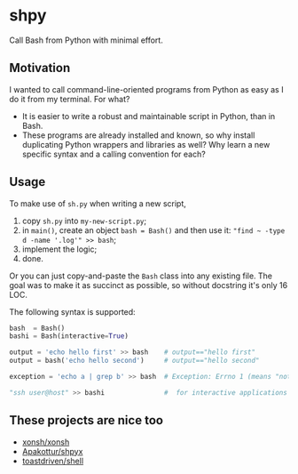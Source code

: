 # shpy

Call Bash from Python with minimal effort.

## Motivation

I wanted to call command-line-oriented programs from Python as easy as I do it from my terminal. For what?

- It is easier to write a robust and maintainable script in Python, than in Bash.
- These programs are already installed and known, so why install duplicating Python wrappers and libraries as well? Why learn a new specific syntax and a calling convention for each?

## Usage

To make use of `sh.py` when writing a new script,

1. copy `sh.py` into `my-new-script.py`;
2. in `main()`, create an object `bash = Bash()` and then use it: `"find ~ -type d -name '.log'" >> bash`;
3. implement the logic;
4. done.

Or you can just copy-and-paste the `Bash` class into any existing file. The goal was to make it as succinct as possible, so without docstring it's only 16 LOC.

The following syntax is supported:

```python
bash  = Bash()
bashi = Bash(interactive=True)

output = 'echo hello first' >> bash    # output=="hello first"
output = bash('echo hello second')     # output=="hello second"

exception = 'echo a | grep b' >> bash  # Exception: Errno 1 (means "not found" in grep)

"ssh user@host" >> bashi               #  for interactive applications like ssh, stdout/stderr is not captured
```

## These projects are nice too

- [xonsh/xonsh](https://github.com/xonsh/xonsh)
- [Apakottur/shpyx](https://github.com/Apakottur/shpyx)
- [toastdriven/shell](https://github.com/toastdriven/shell)
